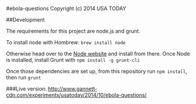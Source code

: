#ebola-questions
Copyright (c) 2014 USA TODAY 

##Development

The requirements for this project are node.js and grunt. 

To install node with Hombrew:
`brew install node`

Otherwise head over to the [Node website](http://nodejs.org/) and install from there.
Once Node is installed, install Grunt with
`npm install -g grunt-cli`

Once those dependencies are set up, from this repository run `npm install`, then run `grunt`

###Live version:
http://www.gannett-cdn.com/experiments/usatoday/2014/10/ebola-questions/
